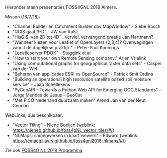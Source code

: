 Hieronder staan presentaties FOSS4GNL 2018 Almere.

Missen (16/7/18):

* "Channel Builder en Catchment Builder obv MapWindow" - Siebe Bosch
* "QGIS gaat 3-D" - JW van Aalst
* "HisGIS: van 2D tot 4D" , verviel, vervangend praatje Jan Hartmann?
* "Wanneer kiezen voor Leaflet of OpenLayers (2,3,4)? Overwegingen vanuit de dagelijkse praktijk." - Peter-Paul Koonings
* "Locatieserver PDOK" - Steggink et al
* "How to start your own Remote Sensing company." Arjen Vrielink
* "Using computational graphs for geographical raster data sets" - Casper van der Wel
* "Beheren van applicaties ESRI vs OpenSource" - Patrick Smit Ordina
* "Building an operational high resolution satellite based soil moisture service" - Jaap Schellekens
* "PyGeoAPI - Towards a Python Web API for Emerging OGC Standards" - Jorge Mendes de Jesus - GeoCat
* "Met PICO Nederland duurzaam maken" Arend Jan van der Neut Geodan

WebLinks, dus beschikbaar:

* "Vector Tiling" - Niene Boeijen (weblink: https://nieneb.github.io/foss4gNL_vector_tiles/#/)
* "NLMaps: samenwerken in kaart viewers" - Edward (weblink: https://emacgillavry.github.io/foss4gnl2018-nlmaps/#/)

Zie ook [FOSS4G NL 2018 Programma](https://foss4g.nl/conference/)
